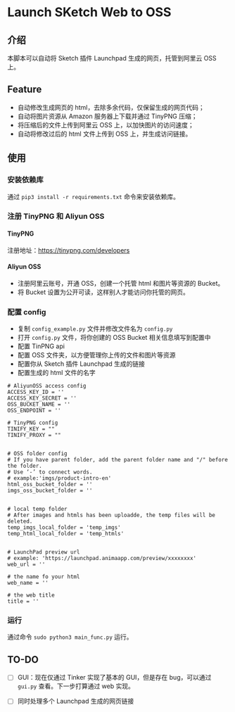 # Launch SKetch Web to OSS
## 介绍
本脚本可以自动将 Sketch 插件 Launchpad 生成的网页，托管到阿里云 OSS 上。

## Feature
* 自动修改生成网页的 html，去除多余代码，仅保留生成的网页代码；
* 自动将图片资源从 Amazon 服务器上下载并通过 TinyPNG 压缩；
* 将压缩后的文件上传到阿里云 OSS 上，以加快图片的访问速度；
* 自动将修改过后的 html 文件上传到 OSS 上，并生成访问链接。

## 使用
### 安装依赖库
通过 `pip3 install -r requirements.txt` 命令来安装依赖库。

### 注册 TinyPNG 和 Aliyun OSS
#### TinyPNG
注册地址：https://tinypng.com/developers

#### Aliyun OSS
* 注册阿里云账号，开通 OSS，创建一个托管 html 和图片等资源的 Bucket。
* 将 Bucket 设置为公开可读，这样别人才能访问你托管的网页。

### 配置 config
* 复制 `config_example.py` 文件并修改文件名为 `config.py`
* 打开 `config.py` 文件，将你创建的 OSS Bucket 相关信息填写到配置中
* 配置 TinPNG api
* 配置 OSS 文件夹，以方便管理你上传的文件和图片等资源
* 配置你从 Sketch 插件 Launchpad 生成的链接
* 配置生成的 html 文件的名字

```
# AliyunOSS access config
ACCESS_KEY_ID = ''
ACCESS_KEY_SECRET = ''
OSS_BUCKET_NAME = ''
OSS_ENDPOINT = ''

# TinyPNG config
TINIFY_KEY = ""
TINIFY_PROXY = ""


# OSS folder config
# If you have parent folder, add the parent folder name and "/" before the folder.
# Use ‘-’ to connect words.
# example:'imgs/product-intro-en'
html_oss_bucket_folder = ''
imgs_oss_bucket_folder = ''


# local temp folder
# After images and htmls has been uploadde, the temp files will be deleted.
temp_imgs_local_folder = 'temp_imgs'
temp_html_local_folder = 'temp_htmls'


# LaunchPad preview url
# example: 'https://launchpad.animaapp.com/preview/xxxxxxxx'
web_url = ''

# the name fo your html
web_name = ''

# the web title
title = ''
```

### 运行
通过命令 `sudo python3 main_func.py` 运行。

## TO-DO
- [ ] GUI：现在仅通过 Tinker 实现了基本的 GUI，但是存在 bug，可以通过 `gui.py` 查看。下一步打算通过 web 实现。
- [ ] 同时处理多个 Launchpad 生成的网页链接



